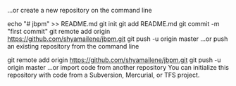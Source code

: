 …or create a new repository on the command line

echo "# jbpm" >> README.md
git init
git add README.md
git commit -m "first commit"
git remote add origin https://github.com/shyamailene/jbpm.git
git push -u origin master
…or push an existing repository from the command line

git remote add origin https://github.com/shyamailene/jbpm.git
git push -u origin master
…or import code from another repository
You can initialize this repository with code from a Subversion, Mercurial, or TFS project.
